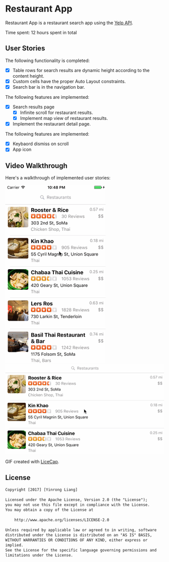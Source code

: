 # Restaurant App

Restaurant App is a restaurant search app using the [Yelp API](http://www.yelp.com/developers/documentation/v2/search_api).

Time spent: 12 hours spent in total

## User Stories

The following functionality is completed:

- [x] Table rows for search results are dynamic height according to the content height.
- [x] Custom cells have the proper Auto Layout constraints.
- [x] Search bar is in the navigation bar.

The following features are implemented:

- [x] Search results page
   - [x] Infinite scroll for restaurant results.
   - [x] Implement map view of restaurant results.
- [x] Implement the restaurant detail page.

The following features are implemented:

- [x] Keybaord dismiss on scroll
- [x] App icon

## Video Walkthrough 

Here's a walkthrough of implemented user stories:

<img src='Demo-P.gif' title='Video Walkthrough Portrait' width='' alt='Video Walkthrough Portrait' />
<img src='Demo-L.gif' title='Video Walkthrough Landscape' width='' alt='Video Walkthrough Landscape' />

GIF created with [LiceCap](http://www.cockos.com/licecap/).

## License

    Copyright [2017] [Yinrong Liang]

    Licensed under the Apache License, Version 2.0 (the "License");
    you may not use this file except in compliance with the License.
    You may obtain a copy of the License at

        http://www.apache.org/licenses/LICENSE-2.0

    Unless required by applicable law or agreed to in writing, software
    distributed under the License is distributed on an "AS IS" BASIS,
    WITHOUT WARRANTIES OR CONDITIONS OF ANY KIND, either express or implied.
    See the License for the specific language governing permissions and
    limitations under the License.
